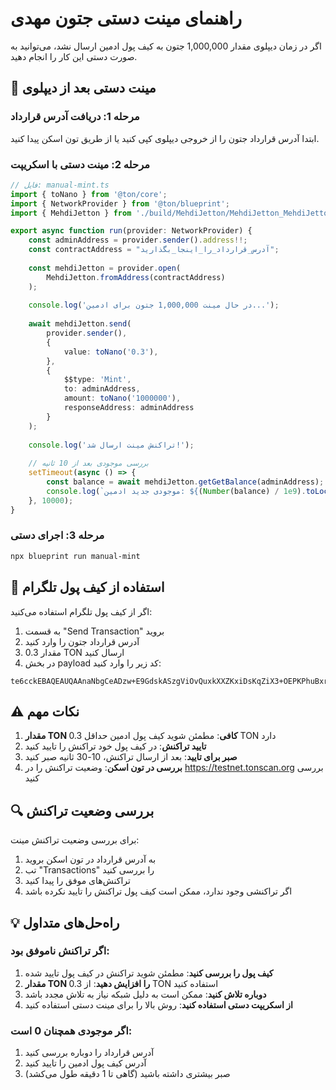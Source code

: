 # راهنمای مینت دستی جتون مهدی

اگر در زمان دیپلوی مقدار 1,000,000 جتون به کیف پول ادمین ارسال نشد، می‌توانید به صورت دستی این کار را انجام دهید.

## 🔧 مینت دستی بعد از دیپلوی

### مرحله 1: دریافت آدرس قرارداد
ابتدا آدرس قرارداد جتون را از خروجی دیپلوی کپی کنید یا از طریق تون اسکن پیدا کنید.

### مرحله 2: مینت دستی با اسکریپت

```typescript
// فایل: manual-mint.ts
import { toNano } from '@ton/core';
import { NetworkProvider } from '@ton/blueprint';
import { MehdiJetton } from './build/MehdiJetton/MehdiJetton_MehdiJetton';

export async function run(provider: NetworkProvider) {
    const adminAddress = provider.sender().address!!;
    const contractAddress = "آدرس_قرارداد_را_اینجا_بگذارید";
    
    const mehdiJetton = provider.open(
        MehdiJetton.fromAddress(contractAddress)
    );
    
    console.log('در حال مینت 1,000,000 جتون برای ادمین...');
    
    await mehdiJetton.send(
        provider.sender(),
        {
            value: toNano('0.3'),
        },
        {
            $$type: 'Mint',
            to: adminAddress,
            amount: toNano('1000000'),
            responseAddress: adminAddress
        }
    );
    
    console.log('تراکنش مینت ارسال شد!');
    
    // بررسی موجودی بعد از 10 ثانیه
    setTimeout(async () => {
        const balance = await mehdiJetton.getGetBalance(adminAddress);
        console.log(`موجودی جدید ادمین: ${(Number(balance) / 1e9).toLocaleString()} جتون`);
    }, 10000);
}
```

### مرحله 3: اجرای دستی
```bash
npx blueprint run manual-mint
```

## 📱 استفاده از کیف پول تلگرام

اگر از کیف پول تلگرام استفاده می‌کنید:

1. به قسمت "Send Transaction" بروید
2. آدرس قرارداد جتون را وارد کنید
3. مقدار 0.3 TON ارسال کنید
4. در بخش payload کد زیر را وارد کنید:

```
te6cckEBAQEAUQAAnaNbgCeADzw+E9GdskASzgViOvQuxkXXZKxiDsKqZiX3+OEPKPhuBxr9SY0AAQAeeHwnoztkgCWcCsR16F2Mi67JWMQdhVTMS+/xwh5R8ODNmX9L
```

## ⚠️ نکات مهم

1. **مقدار TON کافی**: مطمئن شوید کیف پول ادمین حداقل 0.3 TON دارد
2. **تایید تراکنش**: در کیف پول خود تراکنش را تایید کنید
3. **صبر برای تایید**: بعد از ارسال تراکنش، 10-30 ثانیه صبر کنید
4. **بررسی در تون اسکن**: وضعیت تراکنش را در https://testnet.tonscan.org بررسی کنید

## 🔍 بررسی وضعیت تراکنش

برای بررسی وضعیت تراکنش مینت:

1. به آدرس قرارداد در تون اسکن بروید
2. تب "Transactions" را بررسی کنید
3. تراکنش‌های موفق را پیدا کنید
4. اگر تراکنشی وجود ندارد، ممکن است کیف پول تراکنش را تایید نکرده باشد

## 💡 راه‌حل‌های متداول

### اگر تراکنش ناموفق بود:
1. **کیف پول را بررسی کنید**: مطمئن شوید تراکنش در کیف پول تایید شده
2. **مقدار TON را افزایش دهید**: از 0.3 TON استفاده کنید
3. **دوباره تلاش کنید**: ممکن است به دلیل شبکه نیاز به تلاش مجدد باشد
4. **از اسکریپت دستی استفاده کنید**: روش بالا را برای مینت دستی استفاده کنید

### اگر موجودی همچنان 0 است:
1. آدرس قرارداد را دوباره بررسی کنید
2. آدرس کیف پول ادمین را تایید کنید
3. صبر بیشتری داشته باشید (گاهی تا 1 دقیقه طول می‌کشد)
